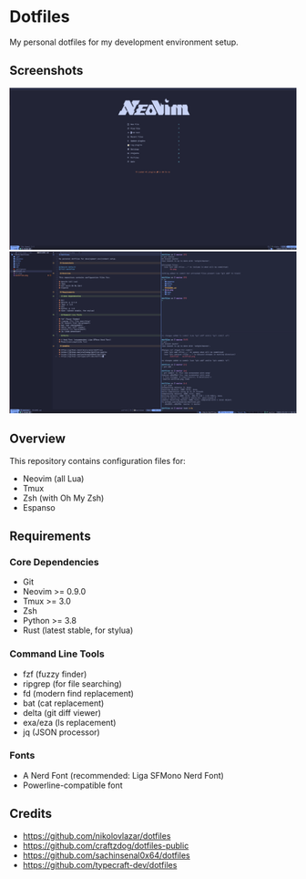 # Dotfiles

My personal dotfiles for my development environment setup.

## Screenshots

![Neovim default](./ss.png)
![Full workflow](./workflow.png)

## Overview

This repository contains configuration files for:

- Neovim (all Lua)
- Tmux
- Zsh (with Oh My Zsh)
- Espanso

## Requirements

### Core Dependencies

- Git
- Neovim >= 0.9.0
- Tmux >= 3.0
- Zsh
- Python >= 3.8
- Rust (latest stable, for stylua)

### Command Line Tools

- fzf (fuzzy finder)
- ripgrep (for file searching)
- fd (modern find replacement)
- bat (cat replacement)
- delta (git diff viewer)
- exa/eza (ls replacement)
- jq (JSON processor)

### Fonts

- A Nerd Font (recommended: Liga SFMono Nerd Font)
- Powerline-compatible font

## Credits

- https://github.com/nikolovlazar/dotfiles
- https://github.com/craftzdog/dotfiles-public
- https://github.com/sachinsenal0x64/dotfiles
- https://github.com/typecraft-dev/dotfiles
